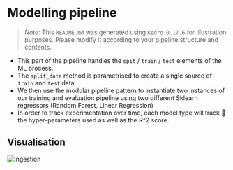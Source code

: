 # Modelling pipeline

> *Note:* This `README.md` was generated using `Kedro 0.17.6` for illustration purposes. Please modify it according to your pipeline structure and contents.

- This part of the pipeline handles the `spit` / `train` / `test` elements of the ML process.
- The `split_data` method is parametrised to create a single source of `train` and `test` data.
- We then use the modular pipeline pattern to instantiate two instances of our training and evaluation pipeline using two different Sklearn regressors (Random Forest, Linear Regression)
- In order to track experimentation over time, each model type will track 🧪 the hyper-parameters used as well as the R^2 score.

## Visualisation

![ingestion](../../../../.tours/images/modelling.png)
